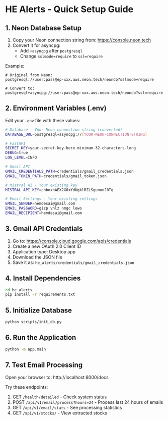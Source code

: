 # HE Alerts - Quick Setup Guide

## 1. Neon Database Setup

1. Copy your Neon connection string from: https://console.neon.tech
2. Convert it for asyncpg:
   - Add `+asyncpg` after `postgresql`
   - Change `sslmode=require` to `ssl=require`

Example:
```
# Original from Neon:
postgresql://user:pass@ep-xxx.aws.neon.tech/neondb?sslmode=require

# Convert to:
postgresql+asyncpg://user:pass@ep-xxx.aws.neon.tech/neondb?ssl=require
```

## 2. Environment Variables (.env)

Edit your `.env` file with these values:

```bash
# Database - Your Neon connection string (converted)
DATABASE_URL=postgresql+asyncpg://[YOUR-NEON-CONNECTION-STRING]

# FastAPI
SECRET_KEY=your-secret-key-here-minimum-32-characters-long
DEBUG=true
LOG_LEVEL=INFO

# Gmail API
GMAIL_CREDENTIALS_PATH=credentials/gmail_credentials.json
GMAIL_TOKEN_PATH=credentials/gmail_token.json

# Mistral AI - Your existing key
MISTRAL_API_KEY=chboxhAEX2G0xYdUgklRZLSgunooJ0Tq

# Email Settings - Your existing settings
EMAIL_SENDER=hemdesai@gmail.com
EMAIL_PASSWORD=gizp vnlz nmgc lowo
EMAIL_RECIPIENT=hemdesai@gmail.com
```

## 3. Gmail API Credentials

1. Go to: https://console.cloud.google.com/apis/credentials
2. Create a new OAuth 2.0 Client ID
3. Application type: Desktop app
4. Download the JSON file
5. Save it as: `he_alerts/credentials/gmail_credentials.json`

## 4. Install Dependencies

```bash
cd he_alerts
pip install -r requirements.txt
```

## 5. Initialize Database

```bash
python scripts/init_db.py
```

## 6. Run the Application

```bash
python -m app.main
```

## 7. Test Email Processing

Open your browser to: http://localhost:8000/docs

Try these endpoints:
1. GET `/health/detailed` - Check system status
2. POST `/api/v1/email/process?hours=24` - Process last 24 hours of emails
3. GET `/api/v1/email/stats` - See processing statistics
4. GET `/api/v1/stocks/` - View extracted stocks
